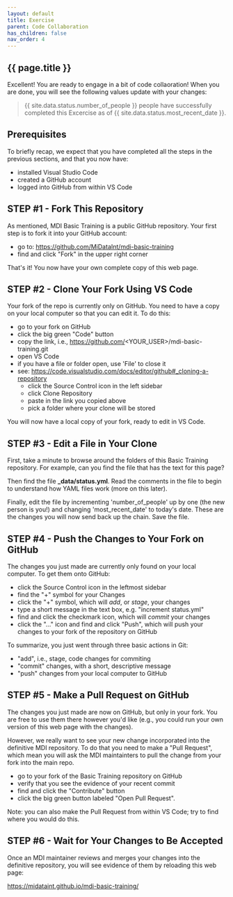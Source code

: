 ```yaml
---
layout: default
title: Exercise
parent: Code Collaboration
has_children: false
nav_order: 4
---
```


## {{ page.title }}

Excellent! You are ready to engage in a bit of code collaoration!
When you are done, you will see the following values update with your changes:

> {{ site.data.status.number_of_people }} people have successfully completed this Excercise
as of {{ site.data.status.most_recent_date }}.

## Prerequisites

To briefly recap, we expect that you have completed all the steps
in the previous sections, and that you now have:

- installed Visual Studio Code
- created a GitHub account
- logged into GitHub from within VS Code

## STEP #1 - Fork This Repository

As mentioned, MDI Basic Training is a public GitHub repository.
Your first step is to fork it into your GitHub account:

- go to: <https://github.com/MiDataInt/mdi-basic-training>
- find and click "Fork" in the upper right corner

That's it! You now have your own complete copy of this web page.

## STEP #2 - Clone Your Fork Using VS Code

Your fork of the repo is currently only on GitHub. You need
to have a copy on your local computer so that you can edit it.
To do this:

- go to your fork on GitHub
- click the big green "Code" button
- copy the link, i.e., https://github.com/<YOUR_USER>/mdi-basic-training.git
- open VS Code
- if you have a file or folder open, use 'File' to close it
- see: <https://code.visualstudio.com/docs/editor/github#_cloning-a-repository>
    - click the Source Control icon in the left sidebar
    - click Clone Repository
    - paste in the link you copied above
    - pick a folder where your clone will be stored

You will now have a local copy of your fork, ready to edit in VS Code.

## STEP #3 - Edit a File in Your Clone

First, take a minute to browse around the folders of this Basic Training
repository. For example, can you find the file that has the text for this page?

Then find the file **_data/status.yml**.  Read the comments in the file
to begin to understand how YAML files work (more on this later). 

Finally, edit the file by incrementing 'number_of_people' up by one (the 
new person is you!) and changing 'most_recent_date' to today's date. These are the changes you will now send back up the chain. Save the file.

## STEP #4 - Push the Changes to Your Fork on GitHub

The changes you just made are currently only found on your local
computer. To get them onto GitHub:

- click the Source Control icon in the leftmost sidebar
- find the "+" symbol for your Changes
- click the "+" symbol, which will _add_, or _stage_, your changes
- type a short message in the text box, e.g. "increment status.yml"
- find and click the checkmark icon, which will _commit_ your changes
- click the "..." icon and find and click "Push", which will push your changes to your fork of the repository on GitHub

To summarize, you just went through three basic actions in Git:
- "add", i.e., stage, code changes for commiting
- "commit" changes, with a short, descriptive message
- "push" changes from your local computer to GitHub

## STEP #5 - Make a Pull Request on GitHub

The changes you just made are now on GitHub, but only in your fork.
You are free to use them there however you'd like (e.g., you could
run your own version of this web page with the changes).

However, we really want to see your new change incorporated into the
definitive MDI repository. To do that you need to make a "Pull Request",
which mean you will ask the MDI maintainters to pull the change from your
fork into the main repo.

- go to your fork of the Basic Training repository on GitHub
- verify that you see the evidence of your recent commit
- find and click the "Contribute" button
- click the big green button labeled "Open Pull Request".

Note: you can also make the Pull Request from within VS Code; try to find
where you would do this.

## STEP #6 - Wait for Your Changes to Be Accepted

Once an MDI maintainer reviews and merges your changes into the 
definitive repository, you will see evidence of them by reloading this web page:

https://midataint.github.io/mdi-basic-training/

